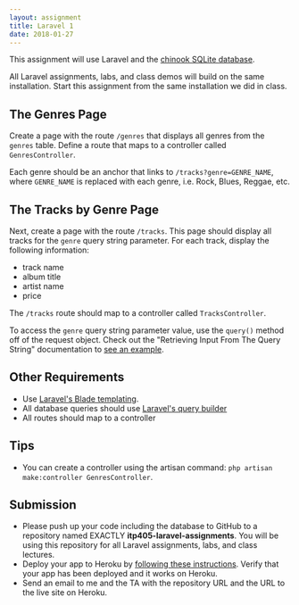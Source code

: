 ```yaml
---
layout: assignment
title: Laravel 1
date: 2018-01-27
---
```


This assignment will use Laravel and the [chinook SQLite database](http://www.sqlitetutorial.net/sqlite-sample-database/).

All Laravel assignments, labs, and class demos will build on the same installation. Start this assignment from the same installation we did in class.

## The Genres Page

Create a page with the route `/genres` that displays all genres from the `genres` table. Define a route that maps to a controller called `GenresController`.

Each genre should be an anchor that links to `/tracks?genre=GENRE_NAME`, where `GENRE_NAME` is replaced with each genre, i.e. Rock, Blues, Reggae, etc.

## The Tracks by Genre Page

Next, create a page with the route `/tracks`. This page should display all tracks for the `genre` query string parameter. For each track, display the following information:

* track name
* album title
* artist name
* price

The `/tracks` route should map to a controller called `TracksController`.

To access the `genre` query string parameter value, use the `query()` method off of the request object. Check out the "Retrieving Input From The Query String" documentation to [see an example](https://laravel.com/docs/5.6/requests#retrieving-input).

## Other Requirements

* Use [Laravel's Blade templating](https://laravel.com/docs/5.6/blade).
* All database queries should use [Laravel's query builder](https://laravel.com/docs/5.6/queries)
* All routes should map to a controller

## Tips

* You can create a controller using the artisan command: `php artisan make:controller GenresController`.

## Submission

* Please push up your code including the database to GitHub to a repository named EXACTLY __itp405-laravel-assignments__. You will be using this repository for all Laravel assignments, labs, and class lectures.
* Deploy your app to Heroku by [following these instructions](/tutorials/deploying-laravel-with-sqlite-to-heroku). Verify that your app has been deployed and it works on Heroku.
* Send an email to me and the TA with the repository URL and the URL to the live site on Heroku.
